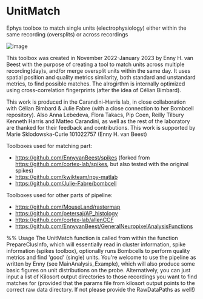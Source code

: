 # UnitMatch
Ephys toolbox to match single units (electrophysiology) either within the same recording (oversplits) or across recordings

![image](https://user-images.githubusercontent.com/7621880/204564863-ab2e04f5-6d1c-4eb5-aa69-76eaa85cba0f.png)

This toolbox was created in November 2022-January 2023 by Enny H. van Beest with the purpose of creating a tool to match units across multiple recording(day)s, and/or merge oversplit units within the same day.
It uses spatial position and quality metrics similarity, both standard and unstandard metrics, to find possible matches. The alrogirthm is internally optimized using cross-correlation fingerprints (after the idea of Célian Bimbard).

This work is produced in the Carandini-Harris lab, in close collaboration with Célian Bimbard & Julie Fabre (with a close connection to her Bombcell repository).
Also Anna Lebedeva, Flora Takacs, Pip Coen, Reilly Tilbury Kenneth Harris and Matteo Carandini, as well as the rest of the laboratory are thanked for their feedback and contributions.
This work is supported by Marie Sklodowska-Curie 101022757 (Enny H. van Beest)

Toolboxes used for matching part:
- https://github.com/EnnyvanBeest/spikes (forked from https://github.com/cortex-lab/spikes, but also tested with the original spikes)
- https://github.com/kwikteam/npy-matlab
- https://github.com/Julie-Fabre/bombcell

Toolboxes used for other parts of pipeline:
- https://github.com/MouseLand/rastermap
- https://github.com/petersaj/AP_histology
- https://github.com/cortex-lab/allenCCF
- https://github.com/EnnyvanBeest/GeneralNeuropixelAnalysisFunctions

%% Usage
The UnitMatch function is called from within the function PrepareClusInfo, which will essentially read in cluster information, spike information (spikes toolbox), optionally runs Bombcells to perform quality metrics and find 'good' (single) units. 
You're welcome to use the pipeline as written by Enny (see MainAnalysis_Example), which will also produce some basic figures on unit distributions on the probe.
Alternatively, you can just input a list of Kilosort output directories to those recordings you want to find matches for (provided that the params file from kilosort output points to the correct raw data directory. If not please provide the RawDataPaths as well!)

